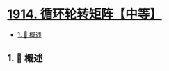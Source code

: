 # [1914. 循环轮转矩阵【中等】](https://github.com/Tdahuyou/TNotes.leetcode/tree/main/notes/1914.%20%E5%BE%AA%E7%8E%AF%E8%BD%AE%E8%BD%AC%E7%9F%A9%E9%98%B5%E3%80%90%E4%B8%AD%E7%AD%89%E3%80%91)

<!-- region:toc -->

- [1. 📝 概述](#1--概述)

<!-- endregion:toc -->

## 1. 📝 概述
